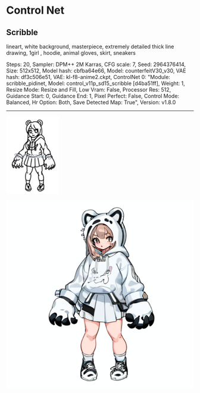 
# Control Net

## Scribble
lineart, white background, masterpiece, extremely detailed thick line drawing, 1girl , hoodie, animal gloves, skirt, sneakers

Steps: 20, Sampler: DPM++ 2M Karras, CFG scale: 7, Seed: 2964376414, Size: 512x512, Model hash: cbfba64e66, Model: counterfeitV30_v30, VAE hash: df3c506e51, VAE: kl-f8-anime2.ckpt, ControlNet 0: "Module: scribble_pidinet, Model: control_v11p_sd15_scribble [d4ba51ff], Weight: 1, Resize Mode: Resize and Fill, Low Vram: False, Processor Res: 512, Guidance Start: 0, Guidance End: 1, Pixel Perfect: False, Control Mode: Balanced, Hr Option: Both, Save Detected Map: True", Version: v1.8.0

---

![image](https://github.com/RyuHaJung/AI_Project/blob/main/ControlNet/Scribble_01.png?raw=true)

![image](https://github.com/RyuHaJung/AI_Project/blob/main/ControlNet/Scribble_02.png?raw=true)


